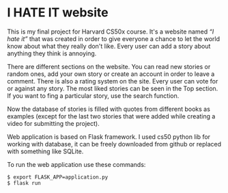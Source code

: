 # I HATE IT website

This is my final project for Harvard CS50x course. It's a website named *“I hate it”* that was created in order to give everyone a chance to let the world know about what they really don't like. Every user can add a story about anything they think is annoying.

There are different sections on the website. You can read new stories or random ones, add your own story or create an account in order to leave a comment. There is also a rating system on the site. Every user can vote for or against any story. The most liked stories can be seen in the Top section. If you want to fing a particular story, use the search function.

Now the database of stories is filled with quotes from different books as examples (except for the last two stories that were added while creating a video for submitting the project).

Web application is based on Flask framework. I used cs50 python lib for working with database, it can be freely downloaded from github or replaced with something like SQLite.

To run the web application use these commands:

```
$ export FLASK_APP=application.py
$ flask run
```
